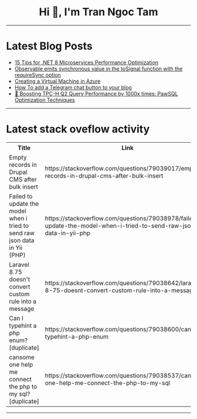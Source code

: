 <h1 align="center">Hi 👋, I'm Tran Ngoc Tam</h1>

---

# Latest Blog Posts 
<!-- BLOG-POST-LIST:START -->
- [15 Tips for .NET 8 Microservices Performance Optimization](https://dev.to/viitorcloud/15-tips-for-net-8-microservices-performance-optimization-1b16)
- [Observable emits synchronous value in the toSignal function with the requireSync option](https://dev.to/railsstudent/observable-emits-synchronous-value-in-the-tosignal-function-with-the-requiresync-option-2nlk)
- [Creating a Virtual Machine in Azure](https://dev.to/tjasper/creating-a-virtual-machine-in-azure-3gch)
- [How To add a Telegram chat button to your blog](https://dev.to/babar_ali/how-to-add-a-telegram-chat-button-to-your-blog-7aj)
- [🚀 Boosting TPC-H Q2 Query Performance by 1000x times: PawSQL Optimization Techniques](https://dev.to/pawsql/boosting-tpc-h-q2-query-performance-by-1000x-times-pawsql-optimization-techniques-4hdb)
<!-- BLOG-POST-LIST:END -->

---

# Latest stack oveflow activity
<table>
  <tr><th>Title</th><th>Link</th></tr>
  <!-- STACKOVERFLOW:START --><tr><td>Empty records in Drupal CMS after bulk insert</td><td>https://stackoverflow.com/questions/79039017/empty-records-in-drupal-cms-after-bulk-insert</td></tr><tr><td>Failed to update the model when i tried to send raw json data in Yii &lpar;PHP&rpar;</td><td>https://stackoverflow.com/questions/79038978/failed-to-update-the-model-when-i-tried-to-send-raw-json-data-in-yii-php</td></tr><tr><td>Laravel 8.75 doesn&#39;t convert custom rule into a message</td><td>https://stackoverflow.com/questions/79038642/laravel-8-75-doesnt-convert-custom-rule-into-a-message</td></tr><tr><td>Can I typehint a php enum? [duplicate]</td><td>https://stackoverflow.com/questions/79038600/can-i-typehint-a-php-enum</td></tr><tr><td>cansome one help me connect the php to my sql? [duplicate]</td><td>https://stackoverflow.com/questions/79038537/cansome-one-help-me-connect-the-php-to-my-sql</td></tr><!-- STACKOVERFLOW:END -->
</table>

---


